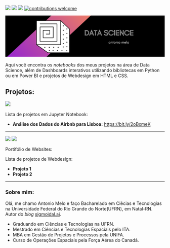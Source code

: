 <a href='https://www.linkedin.com/in/antonio-melo-6b3927201/'><img src="https://img.shields.io/badge/LinkedIn-0077B5?style=for-the-badge&logo=linkedin&logoColor=white"></a>
<a href='https://www.fiverr.com/users/antonio26_/seller_dashboard'><img src="https://img.shields.io/badge/fiverr-1DBF73?style=for-the-badge&amp;logo=fiverr&amp;logoColor=white"></a> [![](https://img.shields.io/badge/python-3.7+-blue.svg)](https://www.python.org/downloads/release/python-365/) [![contributions welcome](https://img.shields.io/badge/contributions-welcome-purple.svg?style=flat)](https://github.com/carlosfab/data_science/issues)

<p align="center">
  <img src="/img/DATA SCIENCE (1).png" >
</p>

Aqui você encontra os *notebooks* dos meus projetos na área de Data Science, além de Dashboards interativos utilizando bibliotecas em Python ou em Power BI e projetos de Webdesign em HTML e CSS.


## Projetos:
<p><a href='https://www.linkedin.com/in/antonio-melo-6b3927201/'><img src="https://img.shields.io/badge/Jupyter-F37626.svg?&style=for-the-badge&logo=Jupyter&logoColor=white"></a></p>
Lista de projetos em Jupyter Notebook:

* **Análise dos Dados do Airbnb para Lisboa:** https://bit.ly/2oBxmeK

---

<p><a href='https://www.linkedin.com/in/antonio-melo-6b3927201/'><img src="https://img.shields.io/badge/CSS3-1572B6?style=for-the-badge&logo=css3&logoColor=white"></a>
<a href='https://www.linkedin.com/in/antonio-melo-6b3927201/'><img src="https://img.shields.io/badge/HTML5-E34F26?style=for-the-badge&logo=html5&logoColor=white"></a></p>
<p>Portifólio de Websites:</p>
Lista de projetos de Webdesign:

* **Projeto 1**
* **Projeto 2** 

---

### Sobre mim:

Olá, me chamo Antonio Melo e faço Bacharelado em Ciêcias e Tecnologias na Universidade Federal do Rio Grande do Norte(UFRN), em Natal-RN. Autor do *blog* [sigmoidal.ai](http://sigmoidal.ai).

* Graduando em Ciências e Tecnologias na UFRN.
* Mestrado em Ciências e Tecnologias Espaciais pelo ITA.
* MBA em Gestão de Projetos e Processos pela UNIFA.
* Curso de Operações Espaciais pela Força Aérea do Canadá.




